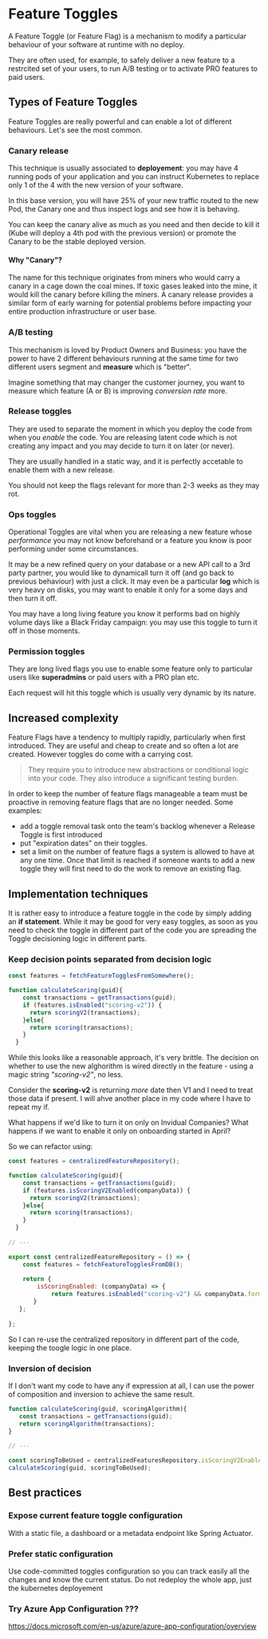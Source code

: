 # Feature Toggles

A Feature Toggle (or Feature Flag) is a mechanism to modify a particular behaviour of your software at runtime with no deploy.

They are often used, for example, to safely deliver a new feature to a restrcited set of your users, to run A/B testing or to activate PRO features to paid users.

## Types of Feature Toggles

Feature Toggles are really powerful and can enable a lot of different behaviours. Let's see the most common.

### Canary release

This technique is usually associated to **deployement**: you may have 4 running pods of your application and you can instruct Kubernetes to replace only 1 of the 4 with the new version of your software.

In this base version, you will have 25% of your new traffic routed to the new Pod, the Canary one and thus inspect logs and see how it is behaving.

You can keep the canary alive as much as you need and then decide to kill it (Kube will deploy a 4th pod with the previous version) or promote the Canary to be the stable deployed version.

#### Why "Canary"?

The name for this technique originates from miners who would carry a canary in a cage down the coal mines. If toxic gases leaked into the mine, it would kill the canary before killing the miners. A canary release provides a similar form of early warning for potential problems before impacting your entire production infrastructure or user base.

### A/B testing

This mechanism is loved by Product Owners and Business: you have the power to have 2 different behaviours running at the same time for two different users segment and **measure** which is "better".

Imagine something that may changer the customer journey, you want to measure which feature (A or B) is improving _conversion rate_ more.

### Release toggles

They are used to separate the moment in which you deploy the code from when you _enable_ the code. You are releasing latent code which is not creating any impact and you may decide to turn it on later (or never).

They are usually handled in a static way, and it is perfectly accetable to enable them with a new release.

You should not keep the flags relevant for more than 2-3 weeks as they may rot.

### Ops toggles

Operational Toggles are vital when you are releasing a new feature whose _performance_ you may not know beforehand or a feature you know is poor performing under some circumstances.

It may be a new refined query on your database or a new API call to a 3rd party partner, you would like to dynamicall turn it off (and go back to previous behaviour) with just a click.
It may even be a particular **log** which is very heavy on disks, you may want to enable it only for a some days and then turn it off.

You may have a long living feature you know it performs bad on highly volume days like a Black Friday campaign: you may use this toggle to turn it off in those moments.

### Permission toggles

They are long lived flags you use to enable some feature only to particular users like **superadmins** or paid users with a PRO plan etc.

Each request will hit this toggle which is usually very dynamic by its nature.

## Increased complexity

Feature Flags have a tendency to multiply rapidly, particularly when first introduced. They are useful and cheap to create and so often a lot are created. However toggles do come with a carrying cost.

> They require you to introduce new abstractions or conditional logic into your code. They also introduce a significant testing burden.

In order to keep the number of feature flags manageable a team must be proactive in removing feature flags that are no longer needed.
Some examples:

- add a toggle removal task onto the team's backlog whenever a Release Toggle is first introduced
- put "expiration dates" on their toggles.
- set a limit on the number of feature flags a system is allowed to have at any one time. Once that limit is reached if someone wants to add a new toggle they will first need to do the work to remove an existing flag.

## Implementation techniques

It is rather easy to introduce a feature toggle in the code by simply adding an **if statement**.
While it may be good for very easy toggles, as soon as you need to check the toggle in different part of the code you are spreading the Toggle decisioning logic in different parts.

### Keep decision points separated from decision logic

```javascript
const features = fetchFeatureTogglesFromSomewhere();

function calculateScoring(guid){
    const transactions = getTransactions(guid);
    if (features.isEnabled("scoring-v2")) { 
      return scoringV2(transactions);
    }else{
      return scoring(transactions);
    }
  }
```

While this looks like a reasonable approach, it's very brittle.
The decision on whether to use the new alghorithm is wired directly in the feature - using a magic string _"scoring-v2"_, no less.

Consider the **scoring-v2** is returning _more_ date then V1 and I need to treat those data if present. I will ahve another place in my code where I have to repeat my if.

What happens if we'd like to turn it on only on Invidual Companies?
What happens if we want to enable it only on onboarding started in April?

So we can refactor using:

```javascript
const features = centralizedFeatureRepository();

function calculateScoring(guid){
    const transactions = getTransactions(guid);
    if (features.isScoringV2Enabled(companyData)) { 
      return scoringV2(transactions);
    }else{
      return scoring(transactions);
    }
  }
  
// ---

export const centralizedFeatureRepository = () => {
    const features = fetchFeatureTogglesFromDB();
    
    return {
        isScoringEnabled: (companyData) => {
            return features.isEnabled("scoring-v2") && companyData.form === 'DI';
       } 
   };
    
};

```

So I can re-use the centralized repository in different part of the code, keeping the toogle logic in one place.

### Inversion of decision

If I don't want my code to have any if expression at all, I can use the power of composition and inversion to achieve the same result.

```javascript
function calculateScoring(guid, scoringAlgorithm){
   const transactions = getTransactions(guid);
   return scoringAlgorithm(transactions);
}
  
// ---

const scoringToBeUsed = centralizedFeaturesRepository.isScoringV2Enabled? scoringV2 : scoring;
calculateScoring(guid, scoringToBeUsed);

```

## Best practices

### Expose current feature toggle configuration

With a static file, a dashboard or a metadata endpoint like Spring Actuator.

### Prefer static configuration

Use code-committed toggles configuration so you can track easily all the changes and know the current status.
Do not redeploy the whole app, just the kubernetes deployement

### Try Azure App Configuration ???
https://docs.microsoft.com/en-us/azure/azure-app-configuration/overview
